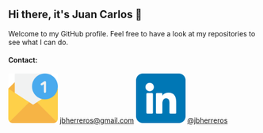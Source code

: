 ## Hi there, it's Juan Carlos 👋

Welcome to my GitHub profile. Feel free to have a look at my repositories to see what I can do. 


#### Contact:
<img src="email.png" width="100" height="100"> jbherreros@gmail.com
<img src="linkedin.png" width="100" height="100"> <a href="https://www.linkedin.com/in/jbherreros/">@jbherreros</a>

